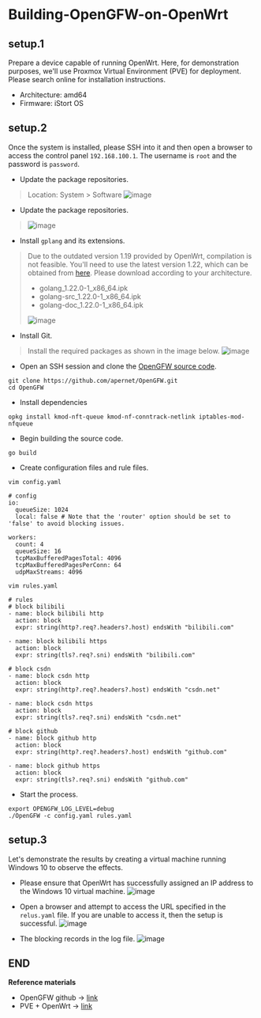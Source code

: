 # Building-OpenGFW-on-OpenWrt

## setup.1
Prepare a device capable of running OpenWrt. Here, for demonstration purposes, we'll use Proxmox Virtual Environment (PVE) for deployment. Please search online for installation instructions.

- Architecture: amd64
- Firmware: iStort OS

## setup.2
Once the system is installed, please SSH into it and then open a browser to access the control panel `192.168.100.1`. The username is `root` and the password is `password`.

- Update the package repositories.
> Location: System > Software
> ![image](https://hackmd-prod-images.s3-ap-northeast-1.amazonaws.com/uploads/upload_186e9a9c6465f262b0b87fd7d2e8a4d2.png?AWSAccessKeyId=AKIA3XSAAW6AWSKNINWO&Expires=1708777595&Signature=%2FqcPPhurKN6Iqeg2FaAJmQZ4NDg%3D)

- Update the package repositories.
> ![image](https://hackmd-prod-images.s3-ap-northeast-1.amazonaws.com/uploads/upload_0b8bbe57073e566298ad57914118366f.png?AWSAccessKeyId=AKIA3XSAAW6AWSKNINWO&Expires=1708771262&Signature=GWlj4D9iktXOKN7Lzq7PRFqrIt8%3D)

- Install `gplang` and its extensions.
> Due to the outdated version 1.19 provided by OpenWrt, compilation is not feasible. You'll need to use the latest version 1.22, which can be obtained from [here](https://github.com/ParrotXray/Building-OpenGFW-on-OpenWrt/releases/tag/v1.22.0). Please download according to your architecture.
> - golang_1.22.0-1_x86_64.ipk
> - golang-src_1.22.0-1_x86_64.ipk
> - golang-doc_1.22.0-1_x86_64.ipk
> 
> ![image](https://hackmd-prod-images.s3-ap-northeast-1.amazonaws.com/uploads/upload_fd51a21b90bb9f71409ea4d50e6b2a80.png?AWSAccessKeyId=AKIA3XSAAW6AWSKNINWO&Expires=1708771289&Signature=LFh6tAu4OWzStQ2oZIaqycZLiPM%3D)

- Install Git.
> Install the required packages as shown in the image below.
> ![image](https://hackmd-prod-images.s3-ap-northeast-1.amazonaws.com/uploads/upload_6f47fd20fb3d13f04dbc287ad5e906a9.png?AWSAccessKeyId=AKIA3XSAAW6AWSKNINWO&Expires=1708771337&Signature=JFDszozRDyJ34ge8pyK2pgOekw4%3D)

- Open an SSH session and clone the [OpenGFW source code](https://github.com/apernet/OpenGFW.git).
```sh=
git clone https://github.com/apernet/OpenGFW.git
cd OpenGFW
```
- Install dependencies
```sh=
opkg install kmod-nft-queue kmod-nf-conntrack-netlink iptables-mod-nfqueue
```
- Begin building the source code.
```sh=
go build
```
- Create configuration files and rule files.
```sh=
vim config.yaml
```
```sh=
# config
io:
  queueSize: 1024
  local: false # Note that the 'router' option should be set to 'false' to avoid blocking issues.

workers:
  count: 4
  queueSize: 16
  tcpMaxBufferedPagesTotal: 4096
  tcpMaxBufferedPagesPerConn: 64
  udpMaxStreams: 4096
```
```sh=
vim rules.yaml
```
```sh=
# rules
# block bilibili
- name: block bilibili http
  action: block
  expr: string(http?.req?.headers?.host) endsWith "bilibili.com"

- name: block bilibili https
  action: block
  expr: string(tls?.req?.sni) endsWith "bilibili.com"

# block csdn
- name: block csdn http
  action: block
  expr: string(http?.req?.headers?.host) endsWith "csdn.net"

- name: block csdn https
  action: block
  expr: string(tls?.req?.sni) endsWith "csdn.net"
  
# block github
- name: block github http
  action: block
  expr: string(http?.req?.headers?.host) endsWith "github.com"

- name: block github https
  action: block
  expr: string(tls?.req?.sni) endsWith "github.com"
```

- Start the process.
```sh=
export OPENGFW_LOG_LEVEL=debug
./OpenGFW -c config.yaml rules.yaml
```

## setup.3
Let's demonstrate the results by creating a virtual machine running Windows 10 to observe the effects.

- Please ensure that OpenWrt has successfully assigned an IP address to the Windows 10 virtual machine.
![image](https://hackmd-prod-images.s3-ap-northeast-1.amazonaws.com/uploads/upload_df75ba4ac9fdfb2589b189dc38b38187.png?AWSAccessKeyId=AKIA3XSAAW6AWSKNINWO&Expires=1708771355&Signature=y9SylPuHiaHCDIRohiKVNkXqUSg%3D)

- Open a browser and attempt to access the URL specified in the `relus.yaml` file. If you are unable to access it, then the setup is successful.
![image](https://hackmd-prod-images.s3-ap-northeast-1.amazonaws.com/uploads/upload_0eaf006f8804bdd8fb543b8c9e72a608.png?AWSAccessKeyId=AKIA3XSAAW6AWSKNINWO&Expires=1708771369&Signature=aWtDaRivA%2BzkkbYZVAiwdxZfDME%3D)

- The blocking records in the log file.
![image](https://hackmd-prod-images.s3-ap-northeast-1.amazonaws.com/uploads/upload_d0eacedb3821640bab2bb9e7932bf82c.png?AWSAccessKeyId=AKIA3XSAAW6AWSKNINWO&Expires=1708771384&Signature=E87b9q8ALukWbfp77nLnUI%2BXw14%3D)

## END
**Reference materials**
- OpenGFW github → [link](https://github.com/apernet/OpenGFW)
- PVE + OpenWrt → [link](https://api.wolfx.jp/websocket.html)
